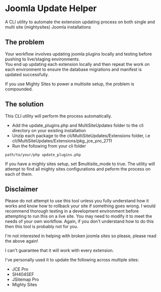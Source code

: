 # Joomla Update Helper
A CLI utility to automate the extension updating process on both single and multi site (mightysites) Joomla installations

## The problem
Your workflow involves updating joomla plugins locally and testing before pushing to live/staging environments.  
You end up updating each extension locally and then repeat the work on each environment to ensure the database migrations and manifest is updated successfully.

If you use Mighty Sites to power a multisite setup, the problem is compounded.

## The solution
This CLI utility will perform the process automatically.  

* Add the update_plugins.php and MultiSiteUpdates folder to the cli directory on your existing installation
* Unzip each package to the cli/MultiSiteUpdates/Extensions folder, i.e cli/MultiSiteUpdates/Extensions/pkg_jce_pro_2711
* Run the following from your cli folder

```
path/to/your/php update_plugins.php
```

If you have a mighty sites setup, set $multisite_mode to true.  The utility will attempt to find all mighty sites configurations and peform the process on each of them.

## Disclaimer
Please do not attempt to use this tool unless you fully understand how it works and know how to rollback your site if something goes wrong.
I would recommend thorough testing in a development environment before attempting to run this on a live site.  You may need to modify it to meet the needs of your own workflow.  Again, if you don't understand how to do this then this tool is probably not for you.

I'm not interested in helping with broken joomla sites so please, please read the above again!

I can't guarantee that it will work with every extension.

I've personally used it to update the following across multiple sites:

* JCE Pro
* SH404SEF
* JSitemap Pro
* Mighty Sites



